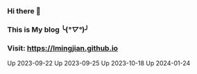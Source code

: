 ### Hi there 👋

### This is My blog ╰(*°▽°*)╯

### Visit: https://lmingjian.github.io

Up 2023-09-22
Up 2023-09-25
Up 2023-10-18
Up 2024-01-24